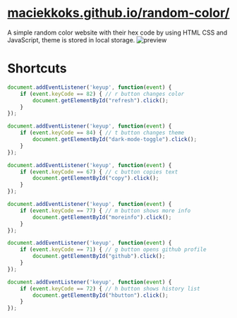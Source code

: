 # [maciekkoks.github.io/random-color/](https://maciekkoks.github.io/random-color/)
A simple random color website with their hex code by using HTML CSS and JavaScript,
theme is stored in local storage.
![preview](https://raw.githubusercontent.com/maciekkoks/random-colors/main/img/preview.png)
# Shortcuts
```js
document.addEventListener('keyup', function(event) {
    if (event.keyCode == 82) { // r button changes color
        document.getElementById("refresh").click();
    }
});

document.addEventListener('keyup', function(event) {
    if (event.keyCode == 84) { // t button changes theme
        document.getElementById("dark-mode-toggle").click();
    }
});

document.addEventListener('keyup', function(event) {
    if (event.keyCode == 67) { // c button copies text
        document.getElementById("copy").click();
    }
});

document.addEventListener('keyup', function(event) {
    if (event.keyCode == 77) { // m button shows more info
        document.getElementById("moreinfo").click();
    }
});

document.addEventListener('keyup', function(event) {
    if (event.keyCode == 71) { // g button opens github profile
        document.getElementById("github").click();
    }
});

document.addEventListener('keyup', function(event) {
    if (event.keyCode == 72) { // h button shows history list
        document.getElementById("hbutton").click();
    }
});
```
